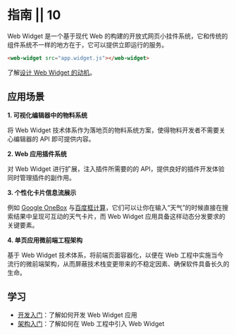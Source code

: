 # 指南 || 10

Web Widget 是一个基于现代 Web 的构建的开放式网页小挂件系统，它和传统的组件系统不一样的地方在于，它可以提供立即运行的服务。

```html
<web-widget src="app.widget.js"></web-widget>
```

了解[设计 Web Widget 的动机](../discover/about.md)。

## 应用场景

**1. 可视化编辑器中的物料系统**

将 Web Widget 技术体系作为落地页的物料系统方案，使得物料开发者不需要关心编辑器的 API 即可提供内容。

**2. Web 应用插件系统**

对 Web Widget 进行扩展，注入插件所需要的的 API，提供良好的插件开发体验同时管理插件的副作用。

**3. 个性化卡片信息流展示**

例如 [Google OneBox](https://en.ryte.com/wiki/Google_OneBox) 与[百度框计算](https://baike.baidu.com/item/%E6%A1%86%E8%AE%A1%E7%AE%97/9541258)，它们可以让你在输入“天气”的时候直接在搜索结果中呈现可互动的天气卡片，而 Web Widget 应用具备这样动态分发要求的关键要素。

**4. 单页应用微前端工程架构**

基于 Web Widget 技术体系，将前端页面容器化，以便在 Web 工程中实施当今流行的微前端架构，从而屏蔽技术栈变更带来的不稳定因素、确保软件具备长久的生命。

## 学习

* [开发入门](./developing/getting-started.md)：了解如何开发 Web Widget 应用
* [架构入门](./architecture/getting-started.md)：了解如何在 Web 工程中引入 Web Widget